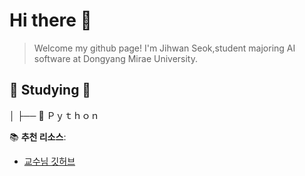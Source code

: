 # Hi there 👋
>Welcome my github page!
>I'm Jihwan Seok,student majoring AI software at Dongyang Mirae University.
  
  
  ## 📖 Studying 📖  
│
├── 🐍 Ｐｙｔｈｏｎ




📚 **추천 리소스**:  
- [교수님 깃허브](https://github.com/ai7dnn)
   
